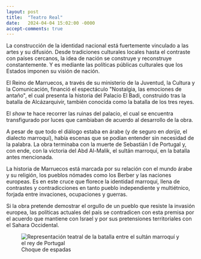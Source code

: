 ```yaml
---
layout: post
title:  "Teatro Real"
date:   2024-04-04 15:02:00 -0000
accept-comments: true
---
```

La construcción de la identidad nacional está fuertemente vinculado a las artes y su difusión. Desde tradiciones culturales locales hasta el contraste con países cercanos, la idea de nación se construye y reconstruye constantemente. Y es mediante las políticas públicas culturales que los Estados imponen su visión de nación.

El Reino de Marruecos, a través de su ministerio de la Juventud, la Cultura y la Comunicación, financió el espectáculo "Nostalgia, las emociones de antaño", el cual presenta la historia del Palacio El Badi, construido tras la batalla de Alcázarquivir, también conocida como la batalla de los tres reyes.

El *show* te hace recorrer las ruinas del palacio, el cual se encuentra transfigurado por luces que cambiaban de acuerdo al desarrollo de la obra.

A pesar de que todo el diálogo estaba en árabe (y de seguro en *darija*, el dialecto marroquí), había escenas que se podían entender sin necesidad de la palabra. La obra terminaba con la muerte de Sebastián I de Portugal y, con ende, con la victoria del Abd Al-Malik, el sultán marroquí, en la batalla antes mencionada.

La historia de Marruecos está marcada por su relación con el mundo árabe y su religión, los pueblos nómades como los Berber y las naciones europeas. Es en este cruce que florece la identidad marroquí, llena de contrastes y contradicciones en tanto pueblo independiente y multiétnico, forjada entre invaciones, ocupaciones y guerras.

Si la obra pretende demostrar el orgullo de un pueblo que resiste la invasión europea, las políticas actuales del país se contradicen con esta premisa por el acuerdo que mantiene con Israel y por sus pretensiones territoriales con el Sahara Occidental.

<figure>
<img src="{{ site.baseurl }}/assets/images/marruecos4.jpg" alt="Representación teatral de la batalla entre el sultán marroquí y el rey de Portugal"/>
<figcaption>Choque de espadas</figcaption>
</figure>
